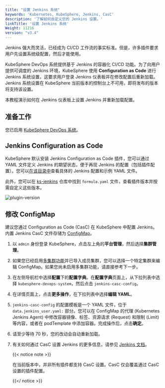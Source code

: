 ```yaml
---
title: "设置 Jenkins 系统"
keywords: 'Kubernetes, KubeSphere, Jenkins, CasC'
description: '了解如何自定义您的 Jenkins 设置。'
linkTitle: '设置 Jenkins 系统'
Weight: 11216
version: "v3.4"
---
```


Jenkins 强大而灵活，已经成为 CI/CD 工作流的事实标准。但是，许多插件要求用户先设置系统级配置，然后才能使用。

KubeSphere DevOps 系统提供基于 Jenkins 的容器化 CI/CD 功能。为了向用户提供可调度的 Jenkins 环境，KubeSphere 使用 **Configuration as Code** 进行 Jenkins 系统设置，这要求用户登录 Jenkins 仪表板并在修改配置后重新加载。Jenkins 系统设置在 KubeSphere 当前版本的控制台上不可用，即将发布的版本将支持该设置。

本教程演示如何在 Jenkins 仪表板上设置 Jenkins 并重新加载配置。

## 准备工作

您已启用 [KubeSphere DevOps 系统](../../../../pluggable-components/devops/)。

## Jenkins Configuration as Code

KubeSphere 默认安装 Jenkins Configuration as Code 插件，您可以通过 YAML 文件定义 Jenkins 的期望状态，便于再现 Jenkins 的配置（包括插件配置）。您可以[在该目录中](https://github.com/jenkinsci/configuration-as-code-plugin/tree/master/demos)查看具体的 Jenkins 配置和示例 YAML 文件。

此外，您可以在 [ks-jenkins](https://github.com/kubesphere/ks-jenkins) 仓库中找到 `formula.yaml` 文件，查看插件版本并按需自定义这些版本。

![plugin-version](/images/docs/v3.x/zh-cn/devops-user-guide/use-devops/jenkins-system-settings/plugin-version.png)

## 修改 ConfigMap

建议您通过 Configuration as Code (CasC) 在 KubeSphere 中配置 Jenkins。内置 Jenkins CasC 文件存储为 [ConfigMap](../../../../project-user-guide/configuration/configmaps/)。

1. 以 `admin` 身份登录 KubeSphere，点击左上角的**平台管理**，然后选择**集群管理**。

2. 如果您已经启用[多集群功能](../../../../multicluster-management/)并已导入成员集群，您可以选择一个特定集群来编辑 ConfigMap。如果您尚未启用多集群功能，请直接参考下一步。

3. 在左侧导航栏中选择**配置**下的**配置字典**。在**配置字典**页面上，从下拉列表中选择 `kubesphere-devops-system`，然后点击 `jenkins-casc-config`。

4. 在详情页面上，点击**更多操作**，在下拉列表中选择**编辑 YAML**。

5. `jenkins-casc-config` 的配置模板是一个 YAML 文件，位于 `data.jenkins_user.yaml:` 部分。您可以在 ConfigMap 的代理 (Kubernetes Jenkins Agent) 中修改容器镜像、标签、资源请求 (Request) 和限制 (Limit) 等内容，或者在 podTemplate 中添加容器。完成操作后，点击**确定**。

6. 请至少等待 70 秒，您的改动会自动重新加载。

7. 有关如何通过 CasC 设置 Jenkins 的更多信息，请参见 [Jenkins 文档](https://github.com/jenkinsci/configuration-as-code-plugin)。

   {{< notice note >}}

   在当前版本中，并非所有插件都支持 CasC 设置。CasC 仅会覆盖通过 CasC 设置的插件配置。

   {{</ notice >}} 

